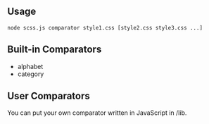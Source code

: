 ## Usage

    node scss.js comparator style1.css [style2.css style3.css ...]

## Built-in Comparators

* alphabet
* category

## User Comparators

You can put your own comparator written in JavaScript in /lib.
